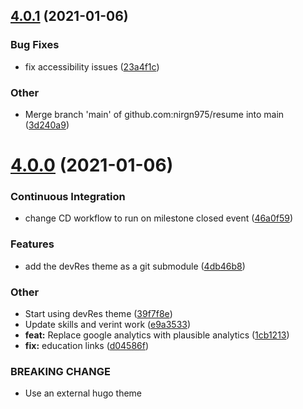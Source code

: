 ## [4.0.1](https://github.com/nirgn975/resume/compare/v4.0.0...v4.0.1) (2021-01-06)

### Bug Fixes

- fix accessibility issues ([23a4f1c](https://github.com/nirgn975/resume/commit/23a4f1cd7288611749f60dafbb0e60bee4e45f2a))

### Other

- Merge branch 'main' of github.com:nirgn975/resume into main ([3d240a9](https://github.com/nirgn975/resume/commit/3d240a9496e2888d7cb8c00032c1e6ec7e32d456))

# [4.0.0](https://github.com/nirgn975/resume/compare/v3.0.0...v4.0.0) (2021-01-06)

### Continuous Integration

- change CD workflow to run on milestone closed event ([46a0f59](https://github.com/nirgn975/resume/commit/46a0f5980a7437f93e36a757684c7a85c3da275f))

### Features

- add the devRes theme as a git submodule ([4db46b8](https://github.com/nirgn975/resume/commit/4db46b8e763e7e4afb67ee67f2c9a0ae4949a0cc))

### Other

- Start using devRes theme ([39f7f8e](https://github.com/nirgn975/resume/commit/39f7f8e9f20b296267d3c11654f71cac01a608af))
- Update skills and verint work ([e9a3533](https://github.com/nirgn975/resume/commit/e9a3533e75dd4ca18066696c35d881e93db0784f))
- **feat:** Replace google analytics with plausible analytics ([1cb1213](https://github.com/nirgn975/resume/commit/1cb12130430865fae3b716e2fb3e02e95122f482))
- **fix:** education links ([d04586f](https://github.com/nirgn975/resume/commit/d04586f20d795b6c2ac316d0529b2c5abed2bfa1))

### BREAKING CHANGE

- Use an external hugo theme
